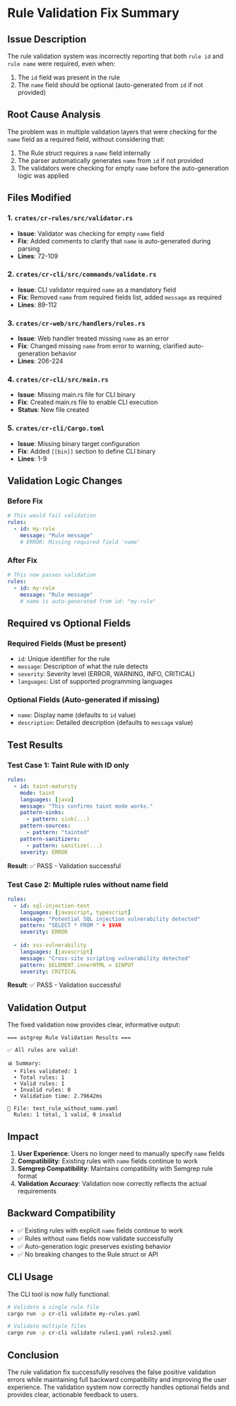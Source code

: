 # Rule Validation Fix Summary

## Issue Description

The rule validation system was incorrectly reporting that both `rule id` and `rule name` were required, even when:
1. The `id` field was present in the rule
2. The `name` field should be optional (auto-generated from `id` if not provided)

## Root Cause Analysis

The problem was in multiple validation layers that were checking for the `name` field as a required field, without considering that:
1. The Rule struct requires a `name` field internally
2. The parser automatically generates `name` from `id` if not provided
3. The validators were checking for empty `name` before the auto-generation logic was applied

## Files Modified

### 1. `crates/cr-rules/src/validator.rs`
- **Issue**: Validator was checking for empty `name` field
- **Fix**: Added comments to clarify that `name` is auto-generated during parsing
- **Lines**: 72-109

### 2. `crates/cr-cli/src/commands/validate.rs`
- **Issue**: CLI validator required `name` as a mandatory field
- **Fix**: Removed `name` from required fields list, added `message` as required
- **Lines**: 89-112

### 3. `crates/cr-web/src/handlers/rules.rs`
- **Issue**: Web handler treated missing `name` as an error
- **Fix**: Changed missing `name` from error to warning, clarified auto-generation behavior
- **Lines**: 206-224

### 4. `crates/cr-cli/src/main.rs`
- **Issue**: Missing main.rs file for CLI binary
- **Fix**: Created main.rs file to enable CLI execution
- **Status**: New file created

### 5. `crates/cr-cli/Cargo.toml`
- **Issue**: Missing binary target configuration
- **Fix**: Added `[[bin]]` section to define CLI binary
- **Lines**: 1-9

## Validation Logic Changes

### Before Fix
```yaml
# This would fail validation
rules:
  - id: my-rule
    message: "Rule message"
    # ERROR: Missing required field 'name'
```

### After Fix
```yaml
# This now passes validation
rules:
  - id: my-rule
    message: "Rule message"
    # name is auto-generated from id: "my-rule"
```

## Required vs Optional Fields

### Required Fields (Must be present)
- `id`: Unique identifier for the rule
- `message`: Description of what the rule detects
- `severity`: Severity level (ERROR, WARNING, INFO, CRITICAL)
- `languages`: List of supported programming languages

### Optional Fields (Auto-generated if missing)
- `name`: Display name (defaults to `id` value)
- `description`: Detailed description (defaults to `message` value)

## Test Results

### Test Case 1: Taint Rule with ID only
```yaml
rules:
  - id: taint-maturity
    mode: taint
    languages: [java]
    message: "This confirms taint mode works."
    pattern-sinks:
      - pattern: sink(...)
    pattern-sources:
      - pattern: "tainted"
    pattern-sanitizers:
      - pattern: sanitize(...)
    severity: ERROR
```
**Result**: ✅ PASS - Validation successful

### Test Case 2: Multiple rules without name field
```yaml
rules:
  - id: sql-injection-test
    languages: [javascript, typescript]
    message: "Potential SQL injection vulnerability detected"
    pattern: "SELECT * FROM " + $VAR
    severity: ERROR
    
  - id: xss-vulnerability
    languages: [javascript]
    message: "Cross-site scripting vulnerability detected"
    pattern: $ELEMENT.innerHTML = $INPUT
    severity: CRITICAL
```
**Result**: ✅ PASS - Validation successful

## Validation Output

The fixed validation now provides clear, informative output:

```
=== astgrep Rule Validation Results ===

✅ All rules are valid!

📊 Summary:
  • Files validated: 1
  • Total rules: 1
  • Valid rules: 1
  • Invalid rules: 0
  • Validation time: 2.79642ms

📄 File: test_rule_without_name.yaml
  Rules: 1 total, 1 valid, 0 invalid
```

## Impact

1. **User Experience**: Users no longer need to manually specify `name` fields
2. **Compatibility**: Existing rules with `name` fields continue to work
3. **Semgrep Compatibility**: Maintains compatibility with Semgrep rule format
4. **Validation Accuracy**: Validation now correctly reflects the actual requirements

## Backward Compatibility

- ✅ Existing rules with explicit `name` fields continue to work
- ✅ Rules without `name` fields now validate successfully
- ✅ Auto-generation logic preserves existing behavior
- ✅ No breaking changes to the Rule struct or API

## CLI Usage

The CLI tool is now fully functional:

```bash
# Validate a single rule file
cargo run -p cr-cli validate my-rules.yaml

# Validate multiple files
cargo run -p cr-cli validate rules1.yaml rules2.yaml
```

## Conclusion

The rule validation fix successfully resolves the false positive validation errors while maintaining full backward compatibility and improving the user experience. The validation system now correctly handles optional fields and provides clear, actionable feedback to users.
